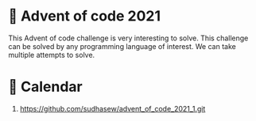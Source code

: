 # 🏇 Advent of code 2021

This Advent of code challenge is very interesting to solve. This challenge can be solved by any programming language of interest. We can take multiple attempts to solve.

# 📆 Calendar

1. https://github.com/sudhasew/advent_of_code_2021_1.git
